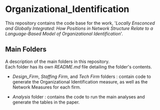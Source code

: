 # Organizational_Identification

This repository contains the code base for the work, '*Locally Ensconced and Globally Integrated: How Positions in Network Structure Relate to a Language-Based Model of Organizational Identification*'. 

**Main Folders**
----
A description of the main folders in this repository. <br>
Each folder has its own *README.md* file detailing the folder's contents.

* *Design_Firm*, *Staffing Firm*, and *Tech Firm* folders : contain code to generate the Organizational Identification measure, as well as the Network Measures for each firm.

* *Analysis* folder : contains the code to run the main analyses and generate the tables in the paper.

